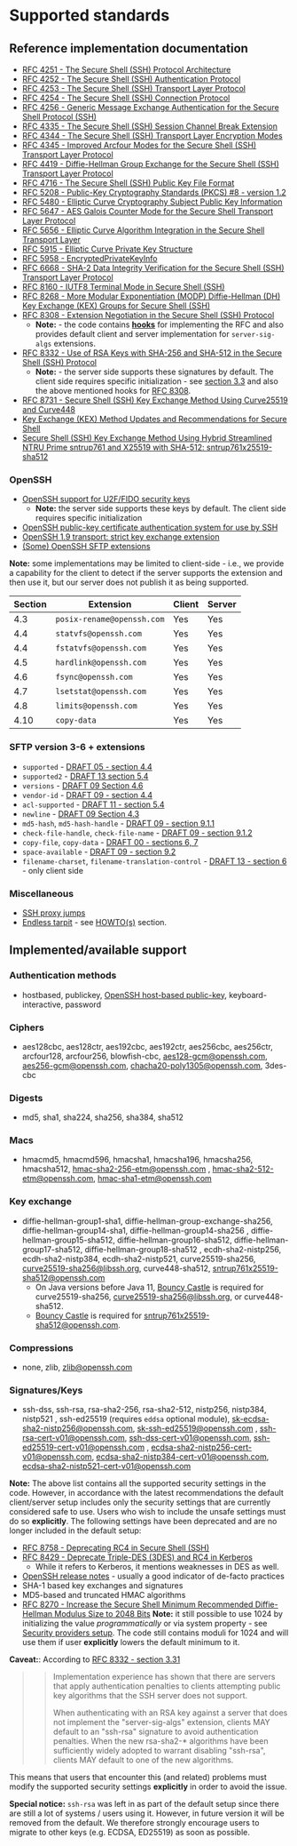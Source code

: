 # Supported standards

## Reference implementation documentation
* [RFC 4251 - The Secure Shell (SSH) Protocol Architecture](https://tools.ietf.org/html/rfc4251)
* [RFC 4252 - The Secure Shell (SSH) Authentication Protocol](https://tools.ietf.org/html/rfc4252)
* [RFC 4253 - The Secure Shell (SSH) Transport Layer Protocol](https://tools.ietf.org/html/rfc4253)
* [RFC 4254 - The Secure Shell (SSH) Connection Protocol](https://tools.ietf.org/html/rfc4254)
* [RFC 4256 - Generic Message Exchange Authentication for the Secure Shell Protocol (SSH)](https://tools.ietf.org/html/rfc4256)
* [RFC 4335 - The Secure Shell (SSH) Session Channel Break Extension](https://tools.ietf.org/html/rfc4335)
* [RFC 4344 - The Secure Shell (SSH) Transport Layer Encryption Modes](https://tools.ietf.org/html/rfc4344)
* [RFC 4345 - Improved Arcfour Modes for the Secure Shell (SSH) Transport Layer Protocol](https://tools.ietf.org/html/rfc4345)
* [RFC 4419 - Diffie-Hellman Group Exchange for the Secure Shell (SSH) Transport Layer Protocol](https://tools.ietf.org/html/rfc4419)
* [RFC 4716 - The Secure Shell (SSH) Public Key File Format](https://tools.ietf.org/html/rfc4716)
* [RFC 5208 - Public-Key Cryptography Standards (PKCS) #8 - version 1.2](https://tools.ietf.org/html/rfc5208)
* [RFC 5480 - Elliptic Curve Cryptography Subject Public Key Information](https://tools.ietf.org/html/rfc5480)
* [RFC 5647 - AES Galois Counter Mode for the Secure Shell Transport Layer Protocol](https://tools.ietf.org/html/rfc5647)
* [RFC 5656 - Elliptic Curve Algorithm Integration in the Secure Shell Transport Layer](https://tools.ietf.org/html/rfc5656)
* [RFC 5915 - Elliptic Curve Private Key Structure](https://tools.ietf.org/html/rfc5915)
* [RFC 5958 - EncryptedPrivateKeyInfo](https://www.rfc-editor.org/rfc/rfc5958)
* [RFC 6668 - SHA-2 Data Integrity Verification for the Secure Shell (SSH) Transport Layer Protocol](https://tools.ietf.org/html/rfc6668)
* [RFC 8160 - IUTF8 Terminal Mode in Secure Shell (SSH)](https://tools.ietf.org/html/rfc8160)
* [RFC 8268 - More Modular Exponentiation (MODP) Diffie-Hellman (DH) Key Exchange (KEX) Groups for Secure Shell (SSH)](https://tools.ietf.org/html/rfc8268)
* [RFC 8308 - Extension Negotiation in the Secure Shell (SSH) Protocol](https://tools.ietf.org/html/rfc8308)
    * **Note:** - the code contains [**hooks**](./event-listeners.md#kexextensionhandler) for implementing the RFC and
    also provides default client and server implementation for `server-sig-algs` extensions.
* [RFC 8332 - Use of RSA Keys with SHA-256 and SHA-512 in the Secure Shell (SSH) Protocol](https://tools.ietf.org/html/rfc8332)
    * **Note:** - the server side supports these signatures by default. The client side requires specific
    initialization - see [section 3.3](https://tools.ietf.org/html/rfc8332#section-3.3) and also the
    above mentioned hooks for [RFC 8308](https://tools.ietf.org/html/rfc8308).
* [RFC 8731 - Secure Shell (SSH) Key Exchange Method Using Curve25519 and Curve448](https://tools.ietf.org/html/rfc8731)
* [Key Exchange (KEX) Method Updates and Recommendations for Secure Shell](https://tools.ietf.org/html/draft-ietf-curdle-ssh-kex-sha2-03)
* [Secure Shell (SSH) Key Exchange Method Using Hybrid Streamlined NTRU Prime sntrup761 and X25519 with SHA-512: sntrup761x25519-sha512](https://www.ietf.org/archive/id/draft-josefsson-ntruprime-ssh-02.html)

### OpenSSH

* [OpenSSH support for U2F/FIDO security keys](https://github.com/openssh/openssh-portable/blob/master/PROTOCOL.u2f)
    * **Note:** the server side supports these keys by default. The client side requires specific initialization
* [OpenSSH public-key certificate authentication system for use by SSH](https://github.com/openssh/openssh-portable/blob/master/PROTOCOL.certkeys)
* [OpenSSH 1.9 transport: strict key exchange extension](https://github.com/openssh/openssh-portable/blob/master/PROTOCOL)
* [(Some) OpenSSH SFTP extensions](https://github.com/openssh/openssh-portable/blob/master/PROTOCOL)

**Note:** some implementations may be limited to client-side - i.e., we provide a capability for the client to detect if the server
supports the extension and then use it, but our server does not publish it as being supported.

| Section | Extension                  | Client | Server |
| ------- | -------------------------- | ------ | ------ |
| 4.3     | `posix-rename@openssh.com` | Yes    | Yes    |
| 4.4     | `statvfs@openssh.com`      | Yes    | Yes    |
| 4.4     | `fstatvfs@openssh.com`     | Yes    | Yes    |
| 4.5     | `hardlink@openssh.com`     | Yes    | Yes    |
| 4.6     | `fsync@openssh.com`        | Yes    | Yes    |
| 4.7     | `lsetstat@openssh.com`     | Yes    | Yes    |
| 4.8     | `limits@openssh.com`       | Yes    | Yes    |
| 4.10    | `copy-data`                | Yes    | Yes    |

### SFTP version 3-6 + extensions

* `supported` - [DRAFT 05 - section 4.4](https://datatracker.ietf.org/doc/html/draft-ietf-secsh-filexfer-05#section-4.4)
* `supported2` - [DRAFT 13 section 5.4](https://datatracker.ietf.org/doc/html/draft-ietf-secsh-filexfer-13#section-5.4)
* `versions` - [DRAFT 09 Section 4.6](https://datatracker.ietf.org/doc/html/draft-ietf-secsh-filexfer-09#section-4.6)
* `vendor-id` - [DRAFT 09 - section 4.4](https://datatracker.ietf.org/doc/html/draft-ietf-secsh-filexfer-09#section-4.4)
* `acl-supported` - [DRAFT 11 - section 5.4](https://datatracker.ietf.org/doc/html/draft-ietf-secsh-filexfer-11#section-5.4)
* `newline` - [DRAFT 09 Section 4.3](https://datatracker.ietf.org/doc/html/draft-ietf-secsh-filexfer-09#section-4.3)
* `md5-hash`, `md5-hash-handle` - [DRAFT 09 - section 9.1.1](https://datatracker.ietf.org/doc/html/draft-ietf-secsh-filexfer-09#section-9.1.1)
* `check-file-handle`, `check-file-name` - [DRAFT 09 - section 9.1.2](https://datatracker.ietf.org/doc/html/draft-ietf-secsh-filexfer-09#section-9.1.2)
* `copy-file`, `copy-data` - [DRAFT 00 - sections 6, 7](https://tools.ietf.org/id/draft-ietf-secsh-filexfer-extensions-00.txt)
* `space-available` - [DRAFT 09 - section 9.2](https://datatracker.ietf.org/doc/html/draft-ietf-secsh-filexfer-09#section-9.2)
* `filename-charset`, `filename-translation-control` - [DRAFT 13 - section 6](https://tools.ietf.org/html/draft-ietf-secsh-filexfer-13#section-6) - only client side

### Miscellaneous

* [SSH proxy jumps](./internals.md#ssh-jumps)
* [Endless tarpit](https://nullprogram.com/blog/2019/03/22/) - see [HOWTO(s)](./howto.md) section.

## Implemented/available support

### Authentication methods

* hostbased, publickey, [OpenSSH host-based public-key](https://github.com/openssh/openssh-portable/blob/1781f507c11/PROTOCOL#L349), keyboard-interactive, password

### Ciphers

* aes128cbc, aes128ctr, aes192cbc, aes192ctr, aes256cbc, aes256ctr, arcfour128, arcfour256, blowfish-cbc,
aes128-gcm@openssh.com, aes256-gcm@openssh.com, chacha20-poly1305@openssh.com, 3des-cbc

### Digests

* md5, sha1, sha224, sha256, sha384, sha512

### Macs

* hmacmd5, hmacmd596, hmacsha1, hmacsha196, hmacsha256, hmacsha512, hmac-sha2-256-etm@openssh.com
, hmac-sha2-512-etm@openssh.com, hmac-sha1-etm@openssh.com

### Key exchange

* diffie-hellman-group1-sha1, diffie-hellman-group-exchange-sha256, diffie-hellman-group14-sha1, diffie-hellman-group14-sha256
, diffie-hellman-group15-sha512, diffie-hellman-group16-sha512, diffie-hellman-group17-sha512, diffie-hellman-group18-sha512
, ecdh-sha2-nistp256, ecdh-sha2-nistp384, ecdh-sha2-nistp521, curve25519-sha256, curve25519-sha256@libssh.org, curve448-sha512,
sntrup761x25519-sha512@openssh.com
    * On Java versions before Java 11, [Bouncy Castle](./dependencies.md#bouncy-castle) is required for curve25519-sha256, curve25519-sha256@libssh.org, or curve448-sha512.
    * [Bouncy Castle](./dependencies.md#bouncy-castle) is required for sntrup761x25519-sha512@openssh.com.

### Compressions

* none, zlib, zlib@openssh.com

### Signatures/Keys

* ssh-dss, ssh-rsa, rsa-sha2-256, rsa-sha2-512, nistp256, nistp384, nistp521
, ssh-ed25519 (requires `eddsa` optional module), sk-ecdsa-sha2-nistp256@openssh.com, sk-ssh-ed25519@openssh.com
, ssh-rsa-cert-v01@openssh.com, ssh-dss-cert-v01@openssh.com, ssh-ed25519-cert-v01@openssh.com
, ecdsa-sha2-nistp256-cert-v01@openssh.com, ecdsa-sha2-nistp384-cert-v01@openssh.com, ecdsa-sha2-nistp521-cert-v01@openssh.com

**Note:** The above list contains all the supported security settings in the code. However, in accordance with the latest recommendations
the default client/server setup includes only the security settings that are currently considered safe to use. Users who wish to include
the unsafe settings must do so **explicitly**. The following settings have been deprecated and are no longer included in the default setup:

* [RFC 8758 - Deprecating RC4 in Secure Shell (SSH)](https://tools.ietf.org/html/rfc8758)
* [RFC 8429 - Deprecate Triple-DES (3DES) and RC4 in Kerberos](https://tools.ietf.org/html/rfc8429)
    * While it refers to Kerberos, it mentions weaknesses in DES as well.
* [OpenSSH release notes](https://www.openssh.com/releasenotes.html) - usually a good indicator of de-facto practices
* SHA-1 based key exchanges and signatures
* MD5-based and truncated HMAC algorithms
* [RFC 8270 - Increase the Secure Shell Minimum Recommended Diffie-Hellman Modulus Size to 2048 Bits](https://tools.ietf.org/html/rfc8270)
    **Note:** it still possible to use 1024 by initializing the value *programmatically* or via system property -
    see [Security providers setup](./security-providers.md#diff-hellman-group-exchange-configuration).
    The code still contains moduli for 1024 and will use them if user **explicitly** lowers the default minimum
    to it.

**Caveat:**: According to [RFC 8332 - section 3.31](https://tools.ietf.org/html/rfc8332#section-3.3)
>>
>> Implementation experience has shown that there are servers that apply authentication penalties to clients
>> attempting public key algorithms that the SSH server does not support.
>>
>> When authenticating with an RSA key against a server that does not implement the "server-sig-algs" extension,
>> clients MAY default to an "ssh-rsa" signature to avoid authentication penalties. When the new rsa-sha2-*
>> algorithms have been sufficiently widely adopted to warrant disabling "ssh-rsa", clients MAY default to one of
>> the new algorithms.

This means that users that encounter this (and related) problems must modify the supported security settings
**explicitly** in order to avoid the issue.

**Special notice:** `ssh-rsa` was left in as part of the default setup since there are still a lot of systems / users
using it. However, in future version it will be removed from the default. We therefore strongly encourage users to migrate
to other keys (e.g. ECDSA, ED25519) as soon as possible.
